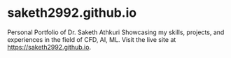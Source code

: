 # saketh2992.github.io
Personal Portfolio of Dr. Saketh Athkuri Showcasing my skills, projects, and experiences in the field of CFD, AI, ML. Visit the live site at https://saketh2992.github.io.
